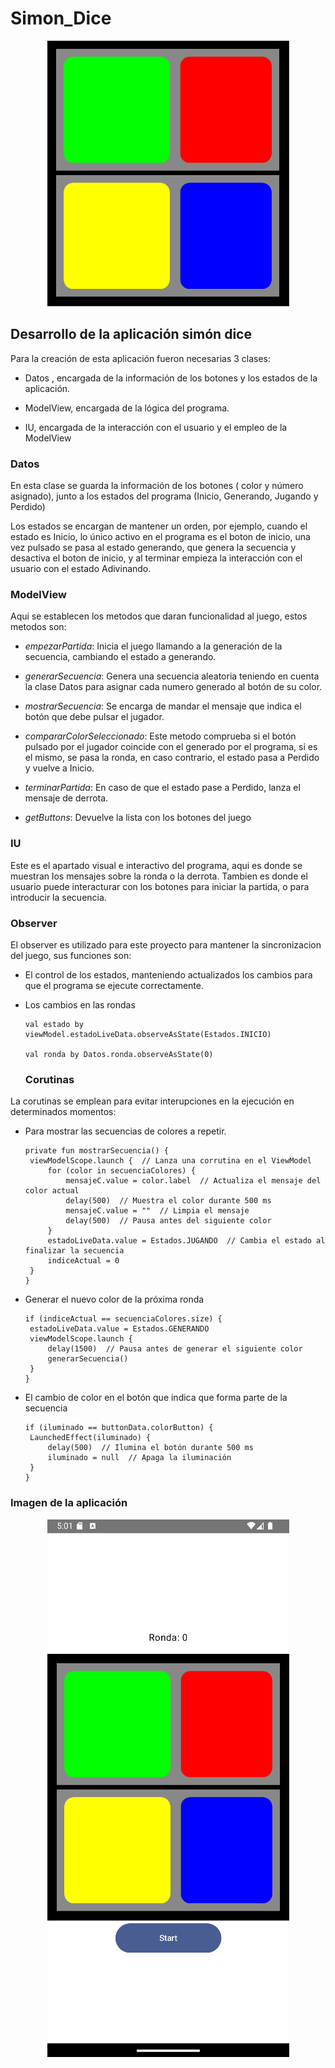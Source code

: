 # Simon_Dice



<p align="center">
  <img src="https://github.com/VictorQuinoa/Simon_Dice/blob/main/Imagenes/Simon.png?raw=true" />
</p>

## Desarrollo de la aplicación simón dice

Para la creación de esta aplicación fueron necesarias 3 clases:


- Datos , encargada de la información de los botones y los estados de la aplicación.

- ModelView, encargada de la lógica del programa.

- IU, encargada de la interacción con el usuario y el empleo de la ModelView


### Datos

En esta clase se guarda la información de los botones ( color y número asignado), junto a los estados del programa (Inicio, Generando, Jugando y Perdido)

Los estados se encargan de mantener un orden, por ejemplo, cuando el estado es Inicio, lo único activo en el programa es el boton de inicio, una vez pulsado se pasa al estado generando, que genera la secuencia y desactiva el boton de inicio, y al terminar empieza la interacción con el usuario con el estado Adivinando.


### ModelView

Aqui se establecen los metodos que daran funcionalidad al juego, estos metodos son:

- *empezarPartida*: Inicia el juego llamando a la generación de la secuencia, cambiando el estado a generando.

- *generarSecuencia*: Genera una secuencia aleatoria teniendo en cuenta la clase Datos para asignar cada numero generado al botón de su color.

- *mostrarSecuencia*: Se encarga de mandar el mensaje que indica el botón que debe pulsar el jugador.

- *compararColorSeleccionado*: Este metodo comprueba si el botón pulsado por el jugador coincide con el generado por el programa, si es el mismo, se pasa la ronda, en caso contrario, el estado pasa a Perdido y vuelve a Inicio.

- *terminarPartida*: En caso de que el estado pase a Perdido, lanza el mensaje de derrota.

- *getButtons*: Devuelve la lista con los botones del juego

### IU

Este es el apartado visual e interactivo del programa, aqui es donde se muestran los mensajes sobre la ronda o la derrota. Tambien es donde el usuario puede interacturar con los botones para iniciar la partida, o para introducir la secuencia.


### Observer

El observer es utilizado para este proyecto para mantener la sincronizacion del juego, sus funciones son:

- El control de los estados, manteniendo actualizados los cambios para que el programa se ejecute correctamente.
- Los cambios en las rondas

  ```
  val estado by viewModel.estadoLiveData.observeAsState(Estados.INICIO)

  val ronda by Datos.ronda.observeAsState(0)
  ```

  ### Corutinas

 La corutinas se emplean para evitar interupciones en la ejecución en determinados momentos:
 
 - Para mostrar las secuencias de colores a repetir.
   
   ```
   private fun mostrarSecuencia() {
    viewModelScope.launch {  // Lanza una corrutina en el ViewModel
        for (color in secuenciaColores) {
            mensajeC.value = color.label  // Actualiza el mensaje del color actual
            delay(500)  // Muestra el color durante 500 ms
            mensajeC.value = ""  // Limpia el mensaje
            delay(500)  // Pausa antes del siguiente color
        }
        estadoLiveData.value = Estados.JUGANDO  // Cambia el estado al finalizar la secuencia
        indiceActual = 0
    } 
   }
   ```
 - Generar el nuevo color de la próxima ronda
   
   ```
   if (indiceActual == secuenciaColores.size) {
    estadoLiveData.value = Estados.GENERANDO
    viewModelScope.launch {
        delay(1500)  // Pausa antes de generar el siguiente color
        generarSecuencia()
    }
   }
   ```
   
 - El cambio de color en el botón que indica que forma parte de la secuencia

   ```
   if (iluminado == buttonData.colorButton) {
    LaunchedEffect(iluminado) {
        delay(500)  // Ilumina el botón durante 500 ms
        iluminado = null  // Apaga la iluminación
    }
   }
   ```

  ### Imagen de la aplicación 
  
  <p align="center">
    <img src="https://github.com/VictorQuinoa/Simon_Dice/blob/main/Imagenes/Aplicacion.png?raw=true" />
  </p>


